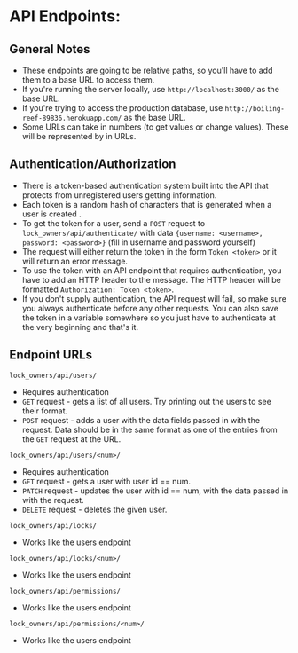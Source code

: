 # API Endpoints:
## General Notes
+ These endpoints are going to be relative paths, so you'll have to add them to a base URL to access them.
+ If you're running the server locally, use `http://localhost:3000/` as the base URL.
+ If you're trying to access the production database, use `http://boiling-reef-89836.herokuapp.com/` as the base URL.
+ Some URLs can take in numbers (to get values or change values). These will be represented by <num> in URLs.

## Authentication/Authorization
+ There is a token-based authentication system built into the API that protects from unregistered users getting information.
+ Each token is a random hash of characters that is generated when a user is created   .
+ To get the token for a user, send a `POST` request to `lock_owners/api/authenticate/` with data `{username: <username>, password: <password>}` (fill in username and password yourself)
+ The request will either return the token in the form `Token <token>` or it will return an error message.
+ To use the token with an API endpoint that requires authentication, you have to add an HTTP header to the message. 
The HTTP header will be formatted `Authorization: Token <token>`.
+ If you don't supply authentication, the API request will fail, so make sure you always authenticate before any other requests. You can also save the token in a variable somewhere so you just have to authenticate at the very beginning and that's it.


## Endpoint URLs
`lock_owners/api/users/`
+ Requires authentication
+ `GET` request - gets a list of all users. Try printing out the users to see their format.
+ `POST` request - adds a user with the data fields passed in with the request. Data should be in the same format as one of the entries from the `GET` request at the URL.
  
`lock_owners/api/users/<num>/`
+ Requires authentication
+ `GET` request - gets a user with user id == num.
+ `PATCH` request - updates the user with id == num, with the data passed in with the request.
+ `DELETE` request - deletes the given user.

  
`lock_owners/api/locks/`
+ Works like the users endpoint
  
  
`lock_owners/api/locks/<num>/`
+ Works like the users endpoint

`lock_owners/api/permissions/`
+ Works like the users endpoint
  
  
`lock_owners/api/permissions/<num>/`
+ Works like the users endpoint
